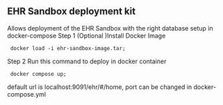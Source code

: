 ## EHR Sandbox deployment kit 

Allows deployment of the EHR Sandbox with the right database setup in docker-compose
Step 1 (Optional )Install Docker Image
```
 docker load -i ehr-sandbox-image.tar;
```

Step 2 Run this command to deploy in docker container
```
 docker compose up;
```

default url is localhost:9091/ehr/#/home, port can be changed in docker-compose.yml